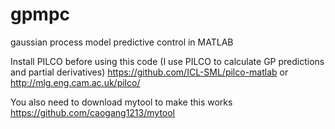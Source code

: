 # gpmpc
gaussian process model predictive control in MATLAB

Install PILCO before using this code (I use PILCO to calculate GP predictions and partial derivatives)
https://github.com/ICL-SML/pilco-matlab or http://mlg.eng.cam.ac.uk/pilco/

You also need to download mytool to make this works
https://github.com/caogang1213/mytool
